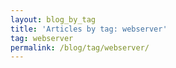 ```yaml
---
layout: blog_by_tag
title: 'Articles by tag: webserver'
tag: webserver
permalink: /blog/tag/webserver/
---
```

